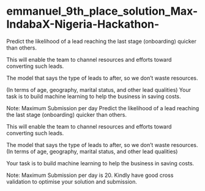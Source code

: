 # emmanuel_9th_place_solution_Max-IndabaX-Nigeria-Hackathon-
Predict the likelihood of a lead reaching the last stage (onboarding) quicker than others.

This will enable the team to channel resources and efforts toward converting such leads. 

The model that says the type of leads to after, so we don’t waste resources.

(In terms of age, geography, marital status, and other lead qualities)  Your task is to build machine learning to help the business in saving costs.  

Note: Maximum Submission per day Predict the likelihood of a lead reaching the last stage (onboarding) quicker than others. 


This will enable the team to channel resources and efforts toward converting such leads. 


The model that says the type of leads to after, so we don’t waste resources. (In terms of age, geography, marital status, and other lead qualities) 


Your task is to build machine learning to help the business in saving costs. 


Note: Maximum Submission per day is 20. Kindly have good cross validation to optimise your solution and submission.
